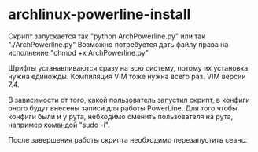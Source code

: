 archlinux-powerline-install
===========================
Скрипт запускается так "python ArchPowerline.py" или так "./ArchPowerline.py"
Возможно потребуется дать файлу права на исполнение "chmod +x ArchPowerline.py"

Шрифты устанавливаются сразу на всю систему, потому их установка нужна единожды. Компиляция VIM тоже нужна всего раз.
VIM версии 7.4.

В зависимости от того, какой пользователь запустил скрипт, в конфиги оного будут внесены записи для работы PowerLine.
Для того чтобы конфиги были и у рута, небходимо сменить пользователя на рута, например командой "sudo -i".

После завершения работы скрипта необходимо перезапустить сеанс.
